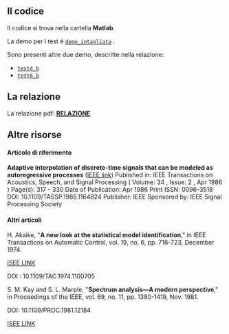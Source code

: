 ## Il codice
Il codice si trova nella cartella **Matlab**. 

La demo per i test é	[`demo_intagliata`](Matlab/demo_intagliata.m) .

Sono presenti altre due demo, descritte nella relazione:	
- [`test4_b`](Matlab/test4_b.m)	
- [`test6_b`](Matlab/test6_b.m)

## La relazione
La relazione pdf: [**RELAZIONE**](Relazione/intagliata_Relazione_Progetto.pdf)

## Altre risorse

#### Articolo di riferimento
**Adaptive interpolation of discrete-time signals that can be modeled as autoregressive processes** ([IEEE link](https://ieeexplore.ieee.org/document/1164824))
Published in: IEEE Transactions on Acoustics, Speech, and Signal Processing ( Volume: 34 , Issue: 2 , Apr 1986 ) 
Page(s): 317 - 330 
Date of Publication: Apr 1986 
Print ISSN: 0096-3518 
DOI: 10.1109/TASSP.1986.1164824 
Publisher: IEEE 
Sponsored by: IEEE Signal Processing Society


#### Altri articoli

H. Akaike, "**A new look at the statistical model identification**," in IEEE Transactions on Automatic Control, vol. 19, no. 6, pp. 716-723, December 1974.

[ISEE LINK](http://ieeexplore.ieee.org/stamp/stamp.jsp?tp=&arnumber=1100705&isnumber=24140)

DOI : 10.1109/TAC.1974.1100705

S. M. Kay and S. L. Marple, "**Spectrum analysis—A modern perspective**," in Proceedings of the IEEE, vol. 69, no. 11, pp. 1380-1419, Nov. 1981.

DOI: 10.1109/PROC.1981.12184

[ISEE LINK](http://ieeexplore.ieee.org/stamp/stamp.jsp?tp=&arnumber=1456452&isnumber=31307)

